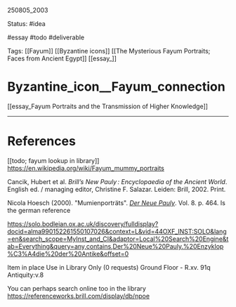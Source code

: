 
250805_2003

Status: #idea

#essay #todo #deliverable

Tags: [[Fayum]]  [[Byzantine icons]] [[The Mysterious Fayum Portraits; Faces from Ancient Egypt]]
[[essay_]]
# Byzantine_icon__Fayum_connection
[[essay_Fayum Portraits and the Transmission of Higher Knowledge]]


---
# References

[[todo; fayum lookup in library]]
https://en.wikipedia.org/wiki/Fayum_mummy_portraits

Cancik, Hubert et al. _Brill’s New Pauly : Encyclopaedia of the Ancient World_. English ed. / managing editor, Christine F. Salazar. Leiden: Brill, 2002. Print.

Nicola Hoesch (2000). "Mumienporträts". _[Der Neue Pauly](https://en.wikipedia.org/wiki/Pauly-Wissowa "Pauly-Wissowa")_. Vol. 8. p. 464.
Is the german reference

https://solo.bodleian.ox.ac.uk/discovery/fulldisplay?docid=alma990152261550107026&context=L&vid=44OXF_INST:SOLO&lang=en&search_scope=MyInst_and_CI&adaptor=Local%20Search%20Engine&tab=Everything&query=any,contains,Der%20Neue%20Pauly.%20Enzyklop%C3%A4die%20der%20Antike&offset=0

Item in place
Use in Library Only (0 requests)
Ground Floor - R.xv. 91q
Antiquity:v.8

You can perhaps search online too in the library
https://referenceworks.brill.com/display/db/npoe

